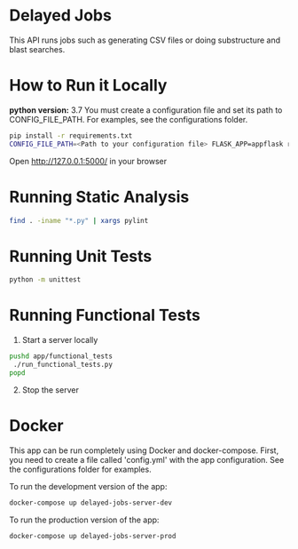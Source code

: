 # Delayed Jobs

This API runs jobs such as generating CSV files or doing substructure and blast searches. 

# How to Run it Locally

**python version:** 3.7
You must create a configuration file and set its path to CONFIG_FILE_PATH. For examples, see the configurations folder.
```bash
pip install -r requirements.txt
CONFIG_FILE_PATH=<Path to your configuration file> FLASK_APP=appflask run
```

Open http://127.0.0.1:5000/ in your browser

# Running Static Analysis 

```bash
find . -iname "*.py" | xargs pylint
```

# Running Unit Tests

```bash
python -m unittest
```

# Running Functional Tests

1. Start a server locally

```bash
pushd app/functional_tests
 ./run_functional_tests.py
popd
```

2. Stop the server

# Docker

This app can be run completely using Docker and docker-compose. First, you need to create a file called 
'config.yml' with the app configuration. See the configurations folder for examples.  

To run the development version of the app:
```bash
docker-compose up delayed-jobs-server-dev
```

To run the production version of the app:
```bash
docker-compose up delayed-jobs-server-prod
```